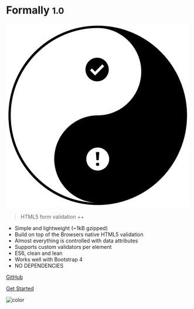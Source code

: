 # Formally <small>1.0</small>

![Formally logo](_media/formally.svg)

> HTML5 form validation ++

- Simple and lightweight (~1kB gzipped)
- Build on top of the Browsers native HTML5 validation 
- Almost everything is controlled with data attributes
- Supports custom validators per element
- ES6, clean and lean
- Works well with Bootstrap 4
- NO DEPENDENCIES

[GitHub](https://github.com/dgrammatiko/formally/)

[Get Started](/README)

![color](#f0f0f0)